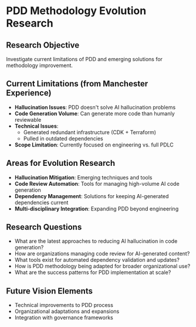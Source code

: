 # PDD Methodology Evolution Research

## Research Objective
Investigate current limitations of PDD and emerging solutions for methodology improvement.

## Current Limitations (from Manchester Experience)
- **Hallucination Issues**: PDD doesn't solve AI hallucination problems
- **Code Generation Volume**: Can generate more code than humanly reviewable
- **Technical Issues**: 
  - Generated redundant infrastructure (CDK + Terraform)
  - Pulled in outdated dependencies
- **Scope Limitation**: Currently focused on engineering vs. full PDLC

## Areas for Evolution Research
- **Hallucination Mitigation**: Emerging techniques and tools
- **Code Review Automation**: Tools for managing high-volume AI code generation
- **Dependency Management**: Solutions for keeping AI-generated dependencies current
- **Multi-disciplinary Integration**: Expanding PDD beyond engineering

## Research Questions
- What are the latest approaches to reducing AI hallucination in code generation?
- How are organizations managing code review for AI-generated content?
- What tools exist for automated dependency validation and updates?
- How is PDD methodology being adapted for broader organizational use?
- What are the success patterns for PDD implementation at scale?

## Future Vision Elements
- Technical improvements to PDD process
- Organizational adaptations and expansions
- Integration with governance frameworks
